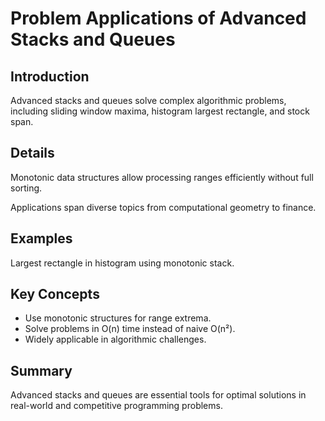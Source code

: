 # Problem Applications of Advanced Stacks and Queues

## Introduction
Advanced stacks and queues solve complex algorithmic problems, including sliding window maxima, histogram largest rectangle, and stock span.

## Details
Monotonic data structures allow processing ranges efficiently without full sorting.

Applications span diverse topics from computational geometry to finance.

## Examples
Largest rectangle in histogram using monotonic stack.

## Key Concepts
- Use monotonic structures for range extrema.  
- Solve problems in O(n) time instead of naive O(n²).  
- Widely applicable in algorithmic challenges.

## Summary
Advanced stacks and queues are essential tools for optimal solutions in real-world and competitive programming problems.
